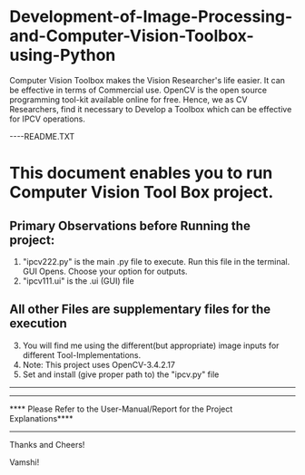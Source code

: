 # Development-of-Image-Processing-and-Computer-Vision-Toolbox-using-Python
Computer Vision Toolbox makes the Vision Researcher's life easier. It can be effective in terms of Commercial use. 
OpenCV is the open source programming tool-kit available online for free.
Hence, we as CV Researchers, find it necessary to Develop a Toolbox which can be effective for IPCV operations.

----README.TXT

This document enables you to run Computer Vision Tool Box project.
=============================================================

Primary Observations before Running the project: 
------------------------------------------------
1. "ipcv222.py" is the main .py file to execute. Run this file in the terminal. GUI Opens. Choose your option for outputs.
2. "ipcv111.ui" is the .ui (GUI) file 

****All other Files are supplementary files for the execution****
-----------------------
3. You will find me using the different(but appropriate) image inputs for different Tool-Implementations.
4. Note: This project uses OpenCV-3.4.2.17
5. Set and install (give proper path to) the "ipcv.py" file
-----------------------

****************************************************************************
**** Please Refer to the User-Manual/Report for the Project Explanations****
****************************************************************************

Thanks and Cheers!

Vamshi!
